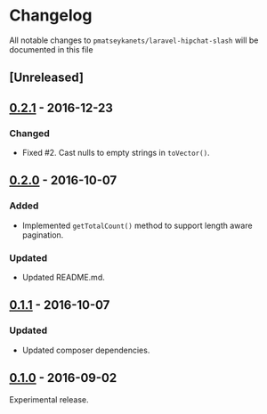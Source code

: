 # Changelog

All notable changes to `pmatseykanets/laravel-hipchat-slash` will be documented in this file

## [Unreleased]

## [0.2.1](https://github.com/pmatseykanets/laravel-scout-postgres/releases/tag/v0.2.1) - 2016-12-23
### Changed
- Fixed #2. Cast nulls to empty strings in `toVector()`. 

## [0.2.0](https://github.com/pmatseykanets/laravel-scout-postgres/releases/tag/v0.2.0) - 2016-10-07
### Added
- Implemented `getTotalCount()` method to support length aware pagination. 

### Updated
- Updated README.md.

## [0.1.1](https://github.com/pmatseykanets/laravel-scout-postgres/releases/tag/v0.1.1) - 2016-10-07
### Updated
- Updated composer dependencies.

## [0.1.0](https://github.com/pmatseykanets/laravel-scout-postgres/releases/tag/v0.1.0) - 2016-09-02
Experimental release.
